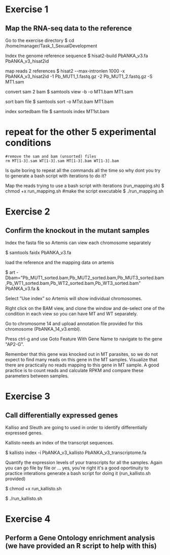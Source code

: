 
# Exercise 1 

## Map the RNA-seq data to the reference

Go to the exercise directory
$ cd /home/manager/Task_1_SexualDevelopment

Index the genome reference sequence
$ hisat2-build PbANKA_v3.fa PbANKA_v3_hisat2id

map reads 2 references
$ hisat2 --max-intronlen 1000 -x PbANKA_v3_hisat2id -1 Pb_MUT1_1.fastq.gz -2 Pb_MUT1_2.fastq.gz -S MT1.sam 

convert sam 2 bam
$ samtools view -b -o MT1.bam MT1.sam

sort bam file
$ samtools sort -o MTst.bam MT1.bam

index sortedbam file
$	samtools index MT1st.bam

# repeat for the other 5 experimental conditions 

	#remove the sam and bam (unsorted) files
	rm MT[1-3].sam WT[1-3].sam MT[1-3].bam WT[1-3].bam 

Is quite boring to repeat all the commands all the time so why dont you try to generate a bash script with iterations to do it?

Map the reads trying to use a bash script with iterations (run_mapping.sh)
$ chmod +x run_mapping.sh #make the script executable 
$ ./run_mapping.sh 

# Exercise 2 

## Confirm the knockout in the mutant samples

Index the fasta file so Artemis can view each chromosome separately

$ samtools faidx PbANKA_v3.fa

load the reference and the mapping data on artemis

$ art -Dbam="Pb_MUT1_sorted.bam,Pb_MUT2_sorted.bam,Pb_MUT3_sorted.bam,Pb_WT1_sorted.bam,Pb_WT2_sorted.bam,Pb_WT3_sorted.bam" PbANKA_v3.fa &

Select ”Use index” so Artemis will show individual chromosomes.

Right click on the BAM view, and clone the window and de-select one of the condition in each view so you can have MT and WT separately.

Go to chromosome 14 and upload annotation file provided for this chromosome (PbANKA_14_v3.embl).

Press ctrl-g and use Goto Feature With Gene Name to navigate to the gene "AP2-G". 

Remember that this gene was knocked out in MT parasites, so we do not expect to find many reads on this gene in the MT samples. 
Visualize that there are practically no reads mapping to this gene in MT sample. 
A good practice is to count reads and calculate RPKM and compare these parameters between samples.

# Exercise 3


## Call differentially expressed genes

Kalliso and Sleuth are going to used in order to identify differentially expressed genes.

Kallisto needs an index of the transcript sequences.

$ kallisto index -i PbANKA_v3_kallisto PbANKA_v3_transcriptome.fa

Quantify the expression levels of your transcripts for all the samples. Again you can go file by file or ...
yes, you're right it's a good oportinuity to practice interations 
generate a bash script for doing it (run_kallisto.sh provided)

$ chmod +x run_kallisto.sh 

$ ./run_kallisto.sh 


# Exercise 4

## Perform a Gene Ontology enrichment analysis (we have provided an R script to help with this)
